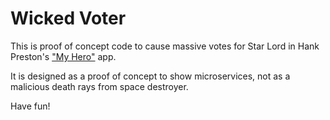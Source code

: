 # Wicked Voter
This is proof of concept code to cause massive votes for Star Lord in Hank Preston's ["My Hero"](https://github.com/hpreston/myhero_demo/) app.

It is designed as a proof of concept to show microservices, not as a malicious death rays from space destroyer.

Have fun!

